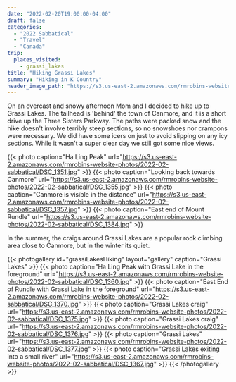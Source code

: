 ```yaml
---
date: "2022-02-20T19:00:00-04:00"
draft: false
categories:
  - "2022 Sabbatical"
  - "Travel"
  - "Canada"
trip:
  places_visited:
    - grassi_lakes
title: "Hiking Grassi Lakes"
summary: "Hiking in K Country"
header_image_path: "https://s3.us-east-2.amazonaws.com/rmrobins-website-photos/2022-02-sabbatical/DSC_1351.jpg"
---
```


On an overcast and snowy afternoon Mom and I decided to hike up to Grassi Lakes. The tailhead is 'behind' the town of Canmore, and it is a short drive up the Three Sisters Parkway. The paths were packed snow and the hike doesn't involve terribly steep sections, so no snowshoes nor crampons were necessary. We did have some icers on just to avoid slipping on any icy sections. While it wasn't a super clear day we still got some nice views.

{{< photo caption="Ha Ling Peak" url="https://s3.us-east-2.amazonaws.com/rmrobins-website-photos/2022-02-sabbatical/DSC_1351.jpg" >}}
{{< photo caption="Looking back towards Canmore" url="https://s3.us-east-2.amazonaws.com/rmrobins-website-photos/2022-02-sabbatical/DSC_1355.jpg" >}}
{{< photo caption="Canmore is visible in the distance" url="https://s3.us-east-2.amazonaws.com/rmrobins-website-photos/2022-02-sabbatical/DSC_1357.jpg" >}}
{{< photo caption="East end of Mount Rundle" url="https://s3.us-east-2.amazonaws.com/rmrobins-website-photos/2022-02-sabbatical/DSC_1384.jpg" >}}

In the summer, the craigs around Grassi Lakes are a popular rock climbing area close to Canmore, but in the winter its quiet.

{{< photogallery id="grassiLakesHiking" layout="gallery" caption="Grassi Lakes" >}}
{{< photo caption="Ha Ling Peak with Grassi Lake in the foreground" url="https://s3.us-east-2.amazonaws.com/rmrobins-website-photos/2022-02-sabbatical/DSC_1360.jpg" >}}
{{< photo caption="East End of Rundle with Grassi Lake in the foreground" url="https://s3.us-east-2.amazonaws.com/rmrobins-website-photos/2022-02-sabbatical/DSC_1370.jpg" >}}
{{< photo caption="Grassi Lakes craig" url="https://s3.us-east-2.amazonaws.com/rmrobins-website-photos/2022-02-sabbatical/DSC_1375.jpg" >}}
{{< photo caption="Grassi Lakes craig" url="https://s3.us-east-2.amazonaws.com/rmrobins-website-photos/2022-02-sabbatical/DSC_1376.jpg" >}}
{{< photo caption="Grassi Lakes" url="https://s3.us-east-2.amazonaws.com/rmrobins-website-photos/2022-02-sabbatical/DSC_1377.jpg" >}}
{{< photo caption="Grassi Lakes exiting into a small river" url="https://s3.us-east-2.amazonaws.com/rmrobins-website-photos/2022-02-sabbatical/DSC_1367.jpg" >}}
{{< /photogallery >}}
